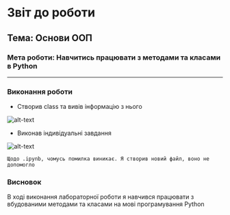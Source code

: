 # Звіт до роботи
## Тема: Основи ООП
### Мета роботи: Навчитись працювати з методами та класами в Python
---
### Виконання роботи

- Створив class та вивів інформацію з нього
  
 ![alt-text](https://github.com/Yuriy-Starovoit/ObjectOrientedProgramuvanya/blob/main/3%20%D0%BB%D0%B0%D0%B1%D0%B0/photos/Screenshot_5.png "1")

- Виконав індивідуальні завдання

![alt-text](https://github.com/Yuriy-Starovoit/ObjectOrientedProgramuvanya/blob/main/3%20%D0%BB%D0%B0%D0%B1%D0%B0/photos/Screenshot_1.png "2")

```text
Щодо .ipynb, чомусь помилка виникає. Я створив новий файл, воно не допомогло
```

### Висновок
В ході виконання лабораторної роботи я навчився працювати з вбудованими методами та класами на мові програмування Python
